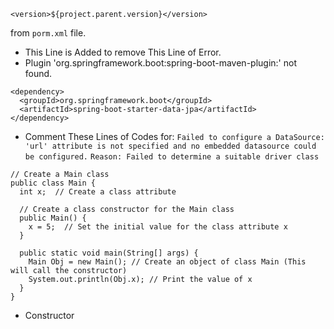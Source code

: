 ``` 
<version>${project.parent.version}</version>
``` 
from ```porm.xml``` file.
- This Line is Added to remove This Line of Error.
- Plugin 'org.springframework.boot:spring-boot-maven-plugin:' not found.


```
<dependency>
  <groupId>org.springframework.boot</groupId>
  <artifactId>spring-boot-starter-data-jpa</artifactId>
</dependency>
```
- Comment These Lines of Codes for:
  ``` Failed to configure a DataSource: 'url' attribute is not specified and no embedded datasource could be configured. ```
  ``` Reason: Failed to determine a suitable driver class ```

```aidl
// Create a Main class
public class Main {
  int x;  // Create a class attribute

  // Create a class constructor for the Main class
  public Main() {
    x = 5;  // Set the initial value for the class attribute x
  }

  public static void main(String[] args) {
    Main Obj = new Main(); // Create an object of class Main (This will call the constructor)
    System.out.println(Obj.x); // Print the value of x
  }
}

```
- Constructor
